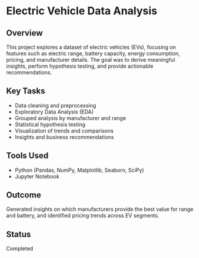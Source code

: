 # Electric Vehicle Data Analysis

## Overview
This project explores a dataset of electric vehicles (EVs), focusing on features such as electric range, battery capacity, energy consumption, pricing, and manufacturer details. The goal was to derive meaningful insights, perform hypothesis testing, and provide actionable recommendations.

## Key Tasks
- Data cleaning and preprocessing
- Exploratory Data Analysis (EDA)
- Grouped analysis by manufacturer and range
- Statistical hypothesis testing
- Visualization of trends and comparisons
- Insights and business recommendations

## Tools Used
- Python (Pandas, NumPy, Matplotlib, Seaborn, SciPy)
- Jupyter Notebook

## Outcome
Generated insights on which manufacturers provide the best value for range and battery, and identified pricing trends across EV segments.

## Status
Completed
